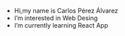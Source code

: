 - Hi,my name is Carlos Pérez Álvarez
- I’m interested in Web Desing
- I’m currently learning React App
